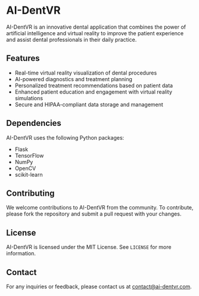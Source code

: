 # AI-DentVR

AI-DentVR is an innovative dental application that combines the power of artificial intelligence and virtual reality to improve the patient experience and assist dental professionals in their daily practice. 

## Features

- Real-time virtual reality visualization of dental procedures
- AI-powered diagnostics and treatment planning
- Personalized treatment recommendations based on patient data
- Enhanced patient education and engagement with virtual reality simulations
- Secure and HIPAA-compliant data storage and management


## Dependencies

AI-DentVR uses the following Python packages:

- Flask
- TensorFlow
- NumPy
- OpenCV
- scikit-learn

## Contributing

We welcome contributions to AI-DentVR from the community. To contribute, please fork the repository and submit a pull request with your changes.

## License

AI-DentVR is licensed under the MIT License. See `LICENSE` for more information.

## Contact

For any inquiries or feedback, please contact us at contact@ai-dentvr.com.

